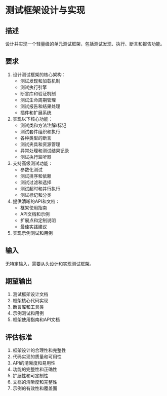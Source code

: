 # 测试框架设计与实现

## 描述
设计并实现一个轻量级的单元测试框架，包括测试发现、执行、断言和报告功能。

## 要求
1. 设计测试框架的核心架构：
   - 测试发现和加载机制
   - 测试执行引擎
   - 断言库和验证机制
   - 测试生命周期管理
   - 测试报告和结果处理
   - 插件和扩展系统
2. 实现以下核心功能：
   - 测试类和方法注解/标记
   - 测试套件组织和执行
   - 各种类型的断言
   - 测试夹具和资源管理
   - 异常处理和测试结果记录
   - 测试执行监听器
3. 支持高级测试功能：
   - 参数化测试
   - 测试排序和依赖
   - 测试过滤和选择
   - 测试超时和并行执行
   - 测试标记和分类
4. 提供清晰的API和文档：
   - 框架使用指南
   - API文档和示例
   - 扩展点和定制说明
   - 最佳实践建议
5. 实现示例测试和用例

## 输入
无特定输入，需要从头设计和实现测试框架。

## 期望输出
1. 测试框架设计文档
2. 框架核心代码实现
3. 断言库和工具类
4. 示例测试和用例
5. 框架使用指南和API文档

## 评估标准
1. 框架设计的合理性和完整性
2. 代码实现的质量和可用性
3. API的清晰度和易用性
4. 功能的完整性和正确性
5. 扩展性和可定制性
6. 文档的清晰度和完整性
7. 示例的有效性和覆盖面